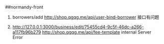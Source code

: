 ##normandy-front

1. borrowers/add http://shop.qgqg.me/api/user-bind-borrower  接口有问题

1. http://127.0.0.1:3000/business/edit/75455cd4-9c5f-46dc-a266-a117fb96b279  http://shop.qgqg.me/api/fee-template internal Server Error